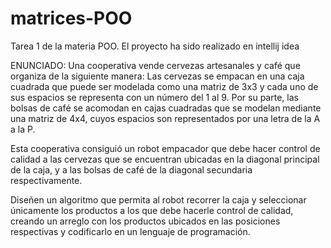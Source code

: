 # matrices-POO

Tarea 1 de la materia POO. El proyecto ha sido realizado en intellij idea

ENUNCIADO: 
Una cooperativa vende cervezas artesanales y café que organiza de la siguiente manera: Las cervezas se empacan en una caja cuadrada que puede ser modelada
como una matriz de 3x3 y cada uno de sus espacios se representa con un número del 1 al 9. Por su parte, las bolsas de café se acomodan en cajas cuadradas 
que se modelan mediante una matriz de 4x4, cuyos espacios son representados por una letra de la A a la P.

Esta cooperativa consiguió un robot empacador que debe hacer control de calidad a las cervezas que se encuentran ubicadas en la diagonal principal de la caja,
y a las bolsas de café de la diagonal secundaria respectivamente.

Diseñen un algoritmo que permita al robot recorrer la caja y seleccionar únicamente los productos a los que debe hacerle control de calidad, 
creando un arreglo con los productos ubicados en las posiciones respectivas y codificarlo en un lenguaje de programación.
